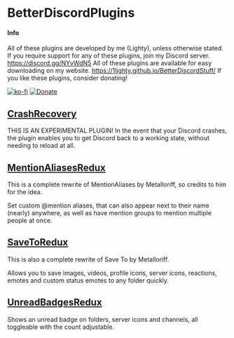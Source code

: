 # BetterDiscordPlugins
#### Info
All of these plugins are developed by me (Lighty), unless otherwise stated.
If you require support for any of these plugins, join my Discord server.
https://discord.gg/NYvWdN5
All of these plugins are available for easy downloading on my website.
https://1lighty.github.io/BetterDiscordStuff/
If you like these plugins, consider donating!

[![ko-fi](https://www.ko-fi.com/img/githubbutton_sm.svg)](https://ko-fi.com/L3L01A2WY) [![Donate](https://img.shields.io/badge/Donate-PayPal-blue.svg)](https://www.paypal.me/lighty13)
##  [CrashRecovery](https://1lighty.github.io/BetterDiscordStuff/?plugin=CrashRecovery "CrashRecovery")
THIS IS AN EXPERIMENTAL PLUGIN! In the event that your Discord crashes, the plugin enables you to get Discord back to a working state, without needing to reload at all.

##  [MentionAliasesRedux](https://1lighty.github.io/BetterDiscordStuff/?plugin=MentionAliasesRedux "MentionAliasesRedux")
This is a complete rewrite of MentionAliases by Metalloriff, so credits to him for the idea.

Set custom @mention aliases, that can also appear next to their name (nearly) anywhere, as well as have mention groups to mention multiple people at once.
## [SaveToRedux](https://1lighty.github.io/BetterDiscordStuff/?plugin=SaveToRedux "SaveToRedux")
This is also a complete rewrite of Save To by Metalloriff.

Allows you to save images, videos, profile icons, server icons, reactions, emotes and custom status emotes to any folder quickly.
## [UnreadBadgesRedux](https://1lighty.github.io/BetterDiscordStuff/?plugin=UnreadBadgesRedux "UnreadBadgesRedux")
Shows an unread badge on folders, server icons and channels, all toggleable with the count adjustable.
